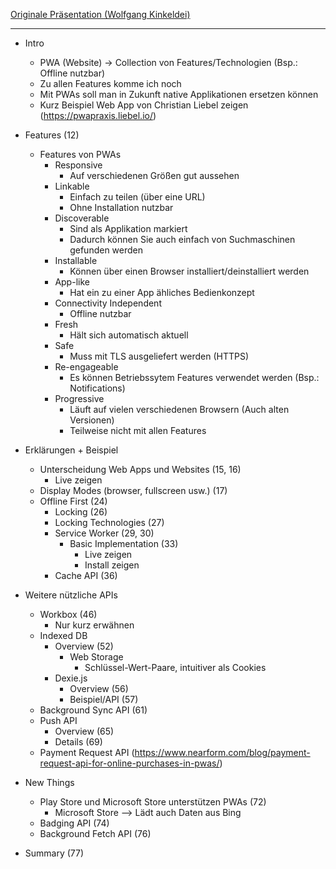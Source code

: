 [Originale Präsentation (Wolfgang Kinkeldei)](https://github.com/wki/fsharp_vortrag_hackerkegeln)

--------------------

- Intro
    - PWA (Website) -> Collection von Features/Technologien (Bsp.: Offline nutzbar)
    - Zu allen Features komme ich noch
    - Mit PWAs soll man in Zukunft native Applikationen ersetzen können
    - Kurz Beispiel Web App von Christian Liebel zeigen (https://pwapraxis.liebel.io/)

- Features (12)
    - Features von PWAs
        - Responsive
            - Auf verschiedenen Größen gut aussehen
        - Linkable
            - Einfach zu teilen (über eine URL)
            - Ohne Installation nutzbar
        - Discoverable
            - Sind als Applikation markiert
            - Dadurch können Sie auch einfach von Suchmaschinen gefunden werden
        - Installable
            - Können über einen Browser installiert/deinstalliert werden
        - App-like
            - Hat ein zu einer App ähliches Bedienkonzept
        - Connectivity Independent
            - Offline nutzbar
        - Fresh
            - Hält sich automatisch aktuell
        - Safe
            - Muss mit TLS ausgeliefert werden (HTTPS)
        - Re-engageable
            - Es können Betriebssytem Features verwendet werden (Bsp.: Notifications)
        - Progressive
            - Läuft auf vielen verschiedenen Browsern (Auch alten Versionen)
            - Teilweise nicht mit allen Features

- Erklärungen + Beispiel
    - Unterscheidung Web Apps und Websites (15, 16)
        - Live zeigen
    - Display Modes (browser, fullscreen usw.) (17)
    - Offline First (24)
        - Locking (26)
        - Locking Technologies (27)
        - Service Worker (29, 30)
            - Basic Implementation (33)
                - Live zeigen
                - Install zeigen
        - Cache API (36)

- Weitere nützliche APIs
    - Workbox (46)
        - Nur kurz erwähnen
    - Indexed DB
        - Overview (52)
            - Web Storage
                - Schlüssel-Wert-Paare, intuitiver als Cookies
        - Dexie.js
            - Overview (56)
            - Beispiel/API (57)
    - Background Sync API (61)
    - Push API
        - Overview (65)
        - Details (69)
    - Payment Request API (https://www.nearform.com/blog/payment-request-api-for-online-purchases-in-pwas/)

- New Things
    - Play Store und Microsoft Store unterstützen PWAs (72)
        - Microsoft Store --> Lädt auch Daten aus Bing
    - Badging API (74)
    - Background Fetch API (76)

- Summary (77)